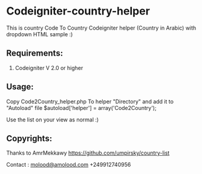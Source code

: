 # Codeigniter-country-helper
This is country Code To Country Codeigniter helper (Country in Arabic) with dropdown HTML sample :)


## Requirements:
1. Codeigniter V 2.0 or higher

## Usage:
Copy Code2Country_helper.php To helper "Directory" and add it to "Autoload" file 
$autoload['helper'] = array('Code2Country');

Use the list on your view as normal :)

## Copyrights:

Thanks to AmrMekkawy
https://github.com/umpirsky/country-list

Contact : 
molood@amolood.com
+249912740956
